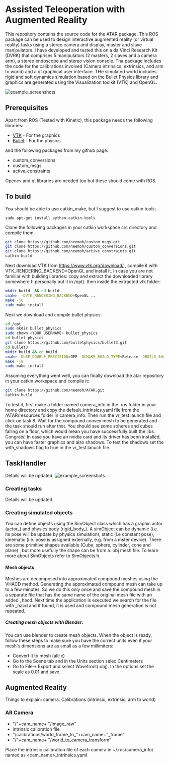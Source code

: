 # Assisted Teleoperation with Augmented Reality

This repository contains the source code for the ATAR package. This ROS package can be used to design interactive augmented reality (or virtual reality) tasks using a stereo camera and display, master and slave manipulators. I have developed and tested this on a da Vinci Research Kit (DVRK) that comprises 5 manipulators (2 masters, 2 slaves and a camera arm), a stereo endoscope and stereo vision console. Tha package includes the code for the calibrations involved (Camera intrinsics, extrinsics, and arm to world) and a qt graphical user interface. THe simulated world includes rigid and soft dynamics simulation based on the Bullet Physics library and graphics are generated using the Visualization toolkit (VTK) and OpenGL.

![example_screenshots](https://github.com/neemoh/ATAR/blob/master/resources/Screenshot_for_readme.png)

## Prerequisites
Apart from ROS (Tested with Kinetic), this package needs the following libraries:
* [VTK](http://www.vtk.org/download/) - For the graphics
* [Bullet](http://bulletphysics.org/wordpress/) - For the physics

and the following packages from my github page:
* custom_conversions
* custom_msgs
* active_constraints

Opencv and qt libraries are needed too but these should come with ROS.

## To build
You should be able to use catkin_make, but I suggest to use catkin tools:

``` 
sudo apt-get install python-catkin-tools
```
Clone the following packages in your catkin workspace src directory and 
compile them. 


```bash
git clone https://github.com/neemoh/custom_msgs.git
git clone https://github.com/neemoh/custom_conversions.git
git clone https://github.com/neemoh/active_constraints.git
catkin build
```

Next download VTK from https://www.vtk.org/download/ , compile it with 
VTK_RENDERING_BACKEND=OpenGL and install it. In case you are not familiar 
with building libraries:
copy and extract the downloaded library somewhere (I personally put it in /opt).
then inside the extracted vtk folder:

```bash
mkdir build  && cd build
cmake  -DVTK_RENDERING_BACKEND=OpenGL ..
make -j8
sudo make install
```

Next we download and compile bullet physics:
```bash
cd /opt
sudo mkdir bullet_physics
sudo chown <YOUR USERNAME> bullet_physics
cd bullet_physics
git clone https://github.com/bulletphysics/bullet3.git
cd bullet3
mkdir build && cd build
cmake -DUSE_DOUBLE_PRECISION=OFF -DCMAKE_BUILD_TYPE=Release -DBUILD_SHARED_LIBS=ON -DBUILD_EXTRAS=ON DINSTALL_EXTRA_LIBS=ON ..
make -j8
sudo make install
```

Assuming everything went well, you can finally download the atar repository 
in your catkin workspace and compile it:
```bash
git clone https://github.com/neemoh/ATAR.git
catkin build
```
To test it, first make a folder named camera_info in the .ros folder in your 
home directory and copy the default_intrinsics.yaml file from the 
/ATAR/resources folder in camera_info. Then run the vr_test.launch file and click on 
task 8. Wait for the compound convex mesh to be generated and the task should
 run after that. You should see some spheres and cubes falling on a floor, 
 which would mean you have successfully built the libs. Congrats! 
 In case you have an nvidia card and its driver has benn installed, you can 
 have faster graphics and also shadows. To test the shadows set the 
 with_shadows flag to true in the vr_test.lanuch file.

## TaskHandler
Details will be updated.
![example_screenshots](https://github.com/neemoh/ATAR/blob/master/resources/Screenshot_for_readme_ATAR_Arch.png)

### Creating tasks
Details will be updated.

### Creating simulated objects
You can define objects using the SimObject class which has a graphic actor 
(actor_) and physics body (rigid_body_). A simObject can be dynamic (i.e. 
its pose will be update by physics simulation), static (i.e constant pose), 
kinematic (i.e. pose is assigned externally, e.g. from a mster device). There
 are some primitive shapes available (Cube, sphere, cylinder, cone and plane)
 , but more usefully the shape can be from a .obj mesh file. To learn more 
 about SimObjects refer to SimObjects.h.

#### Mesh objects
Meshes are decomposed into approximated compound meshes using the VHACD 
method. Generating the approximated compound mesh can take up to a few 
minutes. So we do this only once and save the compound mesh in a separate 
file that has the same name of the original mesh file with an added _hacd. 
Next time the application is executed we search for the file with _hacd and 
if found, it is used and compound mesh generation is not repeated.

##### Creating mesh objects with Blender:
You can use blender to create mesh objects. When the object is ready, follow 
these steps to make sure you have the correct units even if your mesh's 
dimensions are as small as a few millimiters: 
* Convert it to mesh (alt-c)
* Go to the Scene tab and in the Units section selec Centimeters
* Go to File-> Export and select Wavefront(.obj). In the options set the scale
 as 0.01 and save.


## Augmented Reality
Things to explain: camera. Calibrations (intrinsic, extrinsic, arm to world)

### AR Camera

* "/"+cam_name+ "/image_raw"
* intrinsic calibration file
* "/calibrations/world_frame_to_"+cam_name+"_frame"
* "/"+cam_name+ "/world_to_camera_transform"

Place the intrinsic calibration file of each camera in ~/.ros/camera_info/ 
named as <cam_name>_intrinsics.yaml